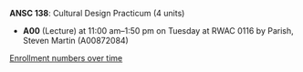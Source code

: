 **ANSC 138**: Cultural Design Practicum (4 units)

- **A00** (Lecture) at 11:00 am–1:50 pm on Tuesday at RWAC 0116 by Parish, Steven Martin (A00872084)

[Enrollment numbers over time](./ANSC138.tsv)

